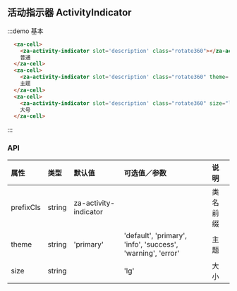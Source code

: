 <script>
export default {
  data() {
    return {
    }
  }
};
</script>

## 活动指示器 ActivityIndicator

:::demo 基本
```html
  <za-cell>
    <za-activity-indicator slot='description' class="rotate360"></za-activity-indicator>
    普通
  </za-cell>
  <za-cell>
    <za-activity-indicator slot='description' class="rotate360" theme='error'></za-activity-indicator>
    主题
  </za-cell>
  <za-cell>
    <za-activity-indicator slot='description' class="rotate360" size="lg"></za-activity-indicator>
    大号
  </za-cell>
```
:::

### API

| 属性 | 类型 | 默认值 | 可选值／参数 | 说明 |
| :--- | :--- | :--- | :--- | :--- |
| prefixCls | string | za-activity-indicator | | 类名前缀 |
| theme | string | 'primary' | 'default', 'primary', 'info', 'success', 'warning', 'error' | 主题 |
| size | string | | 'lg' | 大小 |